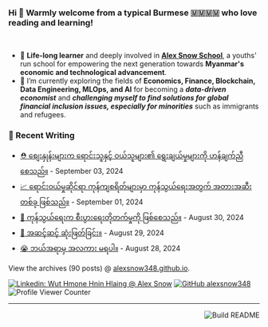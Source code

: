 ### Hi 👋 Warmly welcome from a typical Burmese 🇲🇲🇲🇲 who love reading and learning! 
<br>

- 🔭 **Life-long learner** and deeply involved in [**Alex Snow School**](https://www.alexsnowschool.org/), a youths' run school for empowering the next generation towards **Myanmar's economic and technological advancement**. 
- 🌱 I’m currently exploring the fields of **Economics, Finance, Blockchain, Data Engineering, MLOps, and AI** for becoming a **_data-driven economist_** and  **_challenging myself  to find solutions for global financial inclusion issues, especially for minorities_** such as immigrants and refugees.

### 📝 Recent Writing

<!-- writing starts -->
* [⛑️ စျေးနှုန်းများက ရောင်းသူနှင့် ဝယ်သူများ၏ ရွေးချယ်မှုများကို ဟန်ချက်ညီစေသည်။](https://alexsnow348.github.io/2024/09/03/journeytofinancialfreedom/) - September 03, 2024
* [📈 ရောင်းဝယ်မှုဆိုင်ရာ ကုန်ကျစရိတ်များမှာ ကုန်သွယ်ရေးအတွက် အတားအဆီးတစ်ခု ဖြစ်သည်။](https://alexsnow348.github.io/2024/09/01/journeytofinancialfreedom-copy/) - September 01, 2024
* [🚀 ကုန်သွယ်ရေးက စီးပွားရေးတိုတက်မှုကို ဖြစ်စေသည်။](https://alexsnow348.github.io/2024/08/30/journeytofinancialfreedom/) - August 30, 2024
* [🌳 အဆင့်ဆင့် ဆုံးဖြတ်ခြင်း။](https://alexsnow348.github.io/2024/08/29/journeytofinancialfreedom/) - August 29, 2024
* [😭 ဘယ်အရာမှ အလကား မရပါ။](https://alexsnow348.github.io/2024/08/28/journeytofinancialfreedom/) - August 28, 2024
<!-- writing ends -->

View the archives (<!-- writing_count starts -->90<!-- writing_count ends --> posts) @ [alexsnow348.github.io](https://alexsnow348.github.io/blog/).


[![Linkedin: Wut Hmone Hnin Hlaing @ Alex Snow](https://img.shields.io/badge/-AlexSnow-blue?style=flat-square&logo=Linkedin&logoColor=white&link=https://www.linkedin.com/in/wuthmonehninhlaing/)](https://www.linkedin.com/in/wuthmonehninhlaing/)
[![GitHub alexsnow348](https://img.shields.io/github/followers/alexsnow348?label=follow&style=social)](https://cdn.jsdelivr.net/npm/simple-icons@v3/icons/github.svg)
![Profile Viewer Counter](https://komarev.com/ghpvc/?username=alexsnow348&color=brightgreen)

---
<a href="https://github.com/alexsnow348/alexsnow348/actions"><img src="https://github.com/alexsnow348/alexsnow348/workflows/Build_README/badge.svg" align="right" alt="Build README"></a>